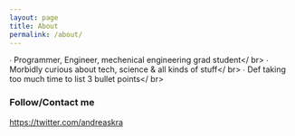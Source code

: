 ```yaml
---
layout: page
title: About
permalink: /about/
---
```


∙ Programmer, Engineer, mechenical engineering grad student</ br>
∙ Morbidly curious about tech, science & all kinds of stuff</ br>
∙ Def taking too much time to list 3 bullet points</ br>

### Follow/Contact me

https://twitter.com/andreaskra
